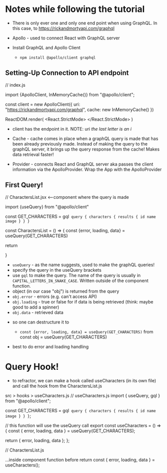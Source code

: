 # Notes while following the tutorial

- There is only ever one and only one end point when using GraphQL. In this case, to https://rickandmortyapi.com/graphql

- Apollo - used to connect React with GraphQL server
- Install GraphQL and Apollo Client

  - `npm install @apollo/client graphql`

## Setting-Up Connection to API endpoint

// index.js

import {ApolloClient, InMemoryCache()} from "@apollo/client";

const client = new ApolloClient({
uri: "https://rickandmortyapi.com/graphql",
cache: new InMemoryCache()
})

ReactDOM.render(
<React.StrictMode>
<ApolloProvider client={client}>
<App />
</ApolloProvider>
</React.StrictMode>
)

- client has the endpoint in it. NOTE: uri _the last letter is an i_

- Cache - cache comes in place when a graphQL query is made that has been already previously made. Instead of making the query to the graphQL server, it brings up the query response from the cache! Makes data retrieval faster!

- Provider - connects React and GraphQL server aka passes the client information via the ApolloProvider. Wrap the App with the ApolloProvider

## First Query!

// CharactersList.jsx <--component where the query is made

import {useQuery} from "@apollo/client"

const GET_CHARACTERS = gql` query { characters { results { id name image } } }`

const CharactersList = () => {
const {error, loading, data} = useQuery(GET_CHARACTERS)

return <div></div>
}

- `useQuery` - as the name suggests, used to make the graphQL queries!
- specify the query in the useQuery brackets
- use `gql` to make the query. The name of the query is usually in `CAPITAL_LETTERS_IN_SNAKE_CASE`. Written outside of the component function.
- object (in our case "obj") is returned from the query
- `obj.error` - errors (e.g. can't access API)
- `obj.loading` - true or false for if data is being retrieved (think: maybe good to add a spinner)
- `obj.data` - retrieved data

* so one can destructure it to

  - `const {error, loading, data} = useQuery(GET_CHARACTERS)` from const obj = useQuery(GET_CHARACTERS)

* best to do error and loading handling

# Query Hook!

- to refractor, we can make a hook called useCharacters (in its own file) and call the hook from the CharactersList.js

src > hooks > useCharacters.js
// useCharacters.js
import { useQuery, gql } from "@apollo/client";

const GET_CHARACTERS = gql` query { characters { results { id name image } } }`;

// this function will use the useQuery call
export const useCharacters = () => {
const { error, loading, data } = useQuery(GET_CHARACTERS);

return { error, loading, data };
};

// CharactersList.js

...inside component function before return
const { error, loading, data } = useCharacters();

